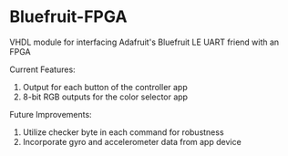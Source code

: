 # Bluefruit-FPGA
VHDL module for interfacing Adafruit's Bluefruit LE UART friend with an FPGA

Current Features:
1) Output for each button of the controller app
2) 8-bit RGB outputs for the color selector app

Future Improvements:
1) Utilize checker byte in each command for robustness
2) Incorporate gyro and accelerometer data from app device